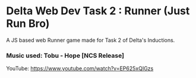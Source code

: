 # Delta Web Dev Task 2 : Runner (Just Run Bro)
A JS based web Runner game made for Task 2 of Delta's Inductions.

### Music used: Tobu - Hope [NCS Release]
YouTube: https://www.youtube.com/watch?v=EP625xQIGzs
